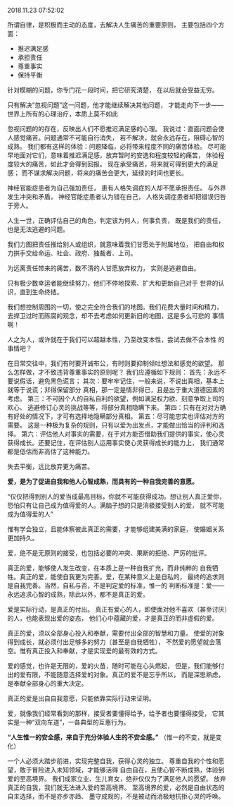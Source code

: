 2018.11.23 07:52:02

所谓自律，是积极而主动的态度，去解决人生痛苦的重要原则，
主要包括四个方面：
- 推迟满足感
- 承担责任
- 尊重事实
- 保持平衡

针对模糊的问题，你专门花一段时间，把它研究清楚，
在以后就会受益无穷。

只有解决“忽视问题”这一问题，他才能继续解决其他问题，
才能走向下一步——世界上所有的心理治疗，本质上莫不如此

忽视问题的的存在，反映出人们不愿推迟满足感的心理。
我说过：直面问题会使人感觉痛苦。问题通常不可能自行消失，
若不解决，就会永远存在，阻碍心智的成熟。
我们都有这样的体验：问题降临，必将带来程度不同的痛苦体验。
尽可能早地面对它们，意味着推迟满足感，放弃暂时的安逸和程度较轻的痛苦，
体验程度较大的痛苦，如此才会得到回报。
现在承受痛苦，将来就可得到更大的满足感；
而不谋求解决问题，将来的痛苦会更大，延续的时间也更长。 

神经官能症患者为自己强加责任，
患有人格失调症的人却不愿承担责任。
与外界发生冲突和矛盾，
神经官能症患者认为错在自己，
人格失调症患者却把错误归咎于旁人。

人生一世，正确评估自己的角色，判定该为何人，何事负责，
既是我们的责任，也是无法逃避的问题。

我们力图把责任推给别人或组织，就意味着我们甘愿处于附属地位，
把自由和权力拱手交给命运、社会、政府、独裁者、上司。

为远离责任带来的痛苦，数不清的人甘愿放弃权力，
实则是逃避自由。

只有极少数幸运者能继续努力，他们不停地探索、扩大和更新自己对于
世界的认识，直到生命终结。

我们想控制周围的一切，使之完全符合我们的地图。我们花费大量时间和精力，
去捍卫过时而陈腐的观念，却不去考虑如何更新旧的地图，这是多么可悲的
事情啊！

人之为人，或许就在于我们可以超越本性，乃至改变本性，尝试去做不合本性
的事情吧？

在日常交往中，我们有时要开诚布公，有时则要抑制倾吐想法和感觉的欲望。
那么怎样做，才不致违背尊重事实的原则呢？
我们应遵循如下规则：
首先：永远不要说假话，避免黑色谎言；
其次：要牢牢记住，一般来说，不说出真相，基本上就等于说谎；非得保留部分
    真相，那一定是情非得已，且是出于重大道德因素的考虑。
第三：不可因个人的自私自利的欲望，例如满足权力欲、刻意争取上司的欢心、
    逃避修订心灵的挑战等等，将部分真相隐瞒下来。
第四：只有在对对方确有好处的情况下，才可有选择地隐瞒部分真相。
第五：尽可能忠实也评估对方的需要。
    这是一种极为复杂的规则，只有以爱为出发点，才能做出恰当的评判和选择。
第六：评估他人对事实的需要，在于对方能否借助我们提供的事实，使心灵
    获得成长。还要记住，在评估别人运用事实使心灵获得成长的能力上，
    我们通常都是低估而非高估了这种能力。

失去平衡，远比放弃更为痛苦。

**爱，是为了促进自我和他人心智成熟，而具有的一种自我完善的意愿。**

“仅仅把得到别人的爱当成最高目标，你就不可能获得成功。想让别人真正爱你，
恐怕只有让自己成为值得爱的人。满脑子想的只是消极接受别人的爱，
就不可能成为值得爱的人”

惟有学会独立，且能体察彼此真正的需要，才能够组建美满的家庭，
使婚姻关系更加持久。

爱，绝不是无原则的接受，也包括必要的冲突、果断的拒绝、严厉的批评。

真正的爱，能够使人发生改变，在本质上是一种自我扩充，而非纯粹的
自我牺牲。真正的爱，能使自我更为完善。爱，在某种意义上是自私的，
最终的追求则是自我完善。当然，自私与否，不是判定爱的标准，惟一的
判断标准是：爱——永远追求心智的成熟，除此以外，都不是真正的爱。

爱是实际行动，是真正的付出。
真正有爱心的人，即使面对他不喜欢（甚至讨厌）的人，也能表现出爱的姿态，
他们心中蕴藏的爱，才是真正的而非虚假的爱。

真正的爱，须以全部身心投入和奉献，需要付出全部的智慧和力量。
使爱的对象得到成长，就必须付出足够多的努力（甚至是自我牺牲），
不然爱的愿望就会落空。惟有真正投入和奉献，才是实现爱的最有效的方式。

爱的感觉，也许是无限的，爱的火苗，随时可能在心头燃起，
但是，我们能够付出的爱有限，不能随意选择爱的对象。真正的爱不是忘乎所以，
而是深思熟虑，是奉献全部身心的重大决定。

真正的爱是出自自我意愿，只能依靠实际行动来证明。

爱，就像我们经常看到的那样，接受者要懂得给予，给予者也要懂得接受，
它其实是一种“双向车道”，一各典型的互惠行为。

**“人生惟一的安全感，来自于充分体验人生的不安全感。”**
（惟一的不变，就是变化）

一个人必须大踏步前进，实现完整自我，获得心灵的独立。
尊重自我的个性和愿望，敢于冒险进入未知领域，才能够活得
自由自在，且使心智不断成熟，体验到爱的至高境界。
我们成家立业、生儿育女，绝非仅仅为了满足他人的愿望。
放弃真正的自我，我们就无法进入爱的至高境界。
至高境界的爱，必然是自由状态的自主选择，而不是亦步亦趋、
墨守成规的，不是被动而消极地抗拒心灵的呼唤。

